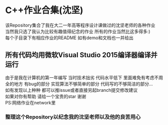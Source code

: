 # C++作业合集(沈坚)
该Repository集合了我在大二一年高等程序设计课做过的沈坚老师的各种作业  
当然我只选了我认为比较有趣值得纪念的作业 所有的作业当然比这多得多:)  
每个子目录下有相应作业的README 如有demo和文档也一并给出

## 所有代码均用微软Visual Studio 2015编译器编译并运行


由于是我在计算机的第一年编写 当时技术拙劣 代码水平低下
里面难免有考虑不周全的地方 有bug的部分 实现算法不够简单的部分 代码写的不够简洁的部分...  
如有发现以上种种 都可以推issue或者直接另起branch提交修改建议  
如果对你有帮助 请给一个宝贵的star 谢谢   
PS:网络作业在network里

### 整理这个Repository以纪念我的沈坚老师以及他的良苦用心
